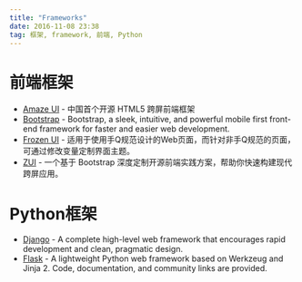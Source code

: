 ```yaml
---
title: "Frameworks"
date: 2016-11-08 23:38
tag: 框架, framework, 前端, Python
---
```


# 前端框架
+ [Amaze UI](http://amazeui.org/) - 中国首个开源 HTML5 跨屏前端框架
+ [Bootstrap](http://getbootstrap.com/) - Bootstrap, a sleek, intuitive, and powerful mobile first front-end framework for faster and easier web development.
+ [Frozen UI](http://frozenui.github.io/) - 适用于使用手Q规范设计的Web页面，而针对非手Q规范的页面，可通过修改变量定制界面主题。
+ [ZUI](http://easysoft.github.io/zui/) - 一个基于 Bootstrap 深度定制开源前端实践方案，帮助你快速构建现代跨屏应用。

# Python框架
+ [Django](https://www.djangoproject.com/) - A complete high-level web framework that encourages rapid development and clean, pragmatic design. 
+ [Flask](http://flask.pocoo.org/) - A lightweight Python web framework based on Werkzeug and Jinja 2. Code, documentation, and community links are provided.